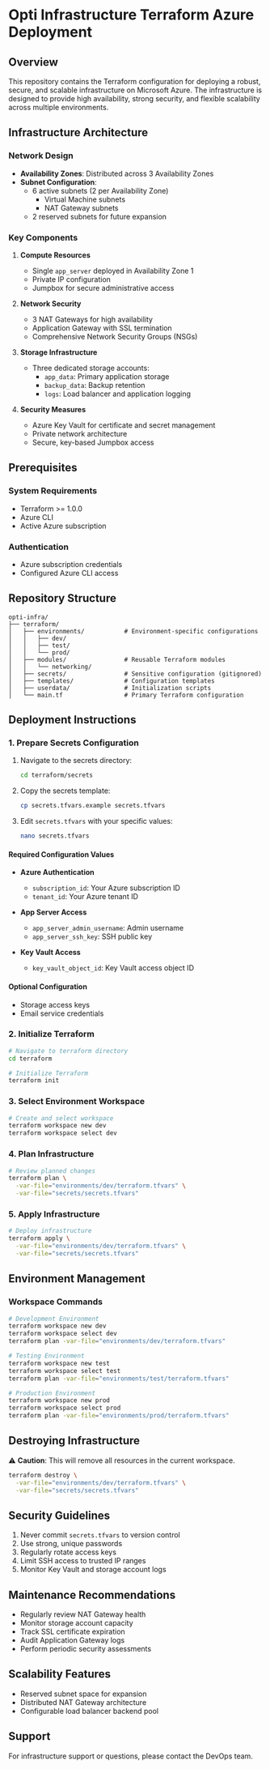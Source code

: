 # Opti Infrastructure Terraform Azure Deployment

## Overview

This repository contains the Terraform configuration for deploying a robust, secure, and scalable infrastructure on Microsoft Azure. The infrastructure is designed to provide high availability, strong security, and flexible scalability across multiple environments.

## Infrastructure Architecture

### Network Design

- **Availability Zones**: Distributed across 3 Availability Zones
- **Subnet Configuration**: 
  - 6 active subnets (2 per Availability Zone)
    - Virtual Machine subnets
    - NAT Gateway subnets
  - 2 reserved subnets for future expansion

### Key Components

1. **Compute Resources**
   - Single `app_server` deployed in Availability Zone 1
   - Private IP configuration
   - Jumpbox for secure administrative access

2. **Network Security**
   - 3 NAT Gateways for high availability
   - Application Gateway with SSL termination
   - Comprehensive Network Security Groups (NSGs)

3. **Storage Infrastructure**
   - Three dedicated storage accounts:
     - `app_data`: Primary application storage
     - `backup_data`: Backup retention
     - `logs`: Load balancer and application logging

4. **Security Measures**
   - Azure Key Vault for certificate and secret management
   - Private network architecture
   - Secure, key-based Jumpbox access

## Prerequisites

### System Requirements
- Terraform >= 1.0.0
- Azure CLI
- Active Azure subscription

### Authentication
- Azure subscription credentials
- Configured Azure CLI access

## Repository Structure

```
opti-infra/
├── terraform/
│   ├── environments/           # Environment-specific configurations
│   │   ├── dev/
│   │   ├── test/
│   │   └── prod/
│   ├── modules/                # Reusable Terraform modules
│   │   └── networking/
│   ├── secrets/                # Sensitive configuration (gitignored)
│   ├── templates/              # Configuration templates
│   ├── userdata/               # Initialization scripts
│   └── main.tf                 # Primary Terraform configuration
```

## Deployment Instructions

### 1. Prepare Secrets Configuration

1. Navigate to the secrets directory:
   ```bash
   cd terraform/secrets
   ```

2. Copy the secrets template:
   ```bash
   cp secrets.tfvars.example secrets.tfvars
   ```

3. Edit `secrets.tfvars` with your specific values:
   ```bash
   nano secrets.tfvars
   ```

#### Required Configuration Values
- **Azure Authentication**
  - `subscription_id`: Your Azure subscription ID
  - `tenant_id`: Your Azure tenant ID

- **App Server Access**
  - `app_server_admin_username`: Admin username
  - `app_server_ssh_key`: SSH public key

- **Key Vault Access**
  - `key_vault_object_id`: Key Vault access object ID

#### Optional Configuration
- Storage access keys
- Email service credentials

### 2. Initialize Terraform

```bash
# Navigate to terraform directory
cd terraform

# Initialize Terraform
terraform init
```

### 3. Select Environment Workspace

```bash
# Create and select workspace
terraform workspace new dev
terraform workspace select dev
```

### 4. Plan Infrastructure

```bash
# Review planned changes
terraform plan \
  -var-file="environments/dev/terraform.tfvars" \
  -var-file="secrets/secrets.tfvars"
```

### 5. Apply Infrastructure

```bash
# Deploy infrastructure
terraform apply \
  -var-file="environments/dev/terraform.tfvars" \
  -var-file="secrets/secrets.tfvars"
```

## Environment Management

### Workspace Commands

```bash
# Development Environment
terraform workspace new dev
terraform workspace select dev
terraform plan -var-file="environments/dev/terraform.tfvars"

# Testing Environment
terraform workspace new test
terraform workspace select test
terraform plan -var-file="environments/test/terraform.tfvars"

# Production Environment
terraform workspace new prod
terraform workspace select prod
terraform plan -var-file="environments/prod/terraform.tfvars"
```

## Destroying Infrastructure

⚠️ **Caution**: This will remove all resources in the current workspace.

```bash
terraform destroy \
  -var-file="environments/dev/terraform.tfvars" \
  -var-file="secrets/secrets.tfvars"
```

## Security Guidelines

1. Never commit `secrets.tfvars` to version control
2. Use strong, unique passwords
3. Regularly rotate access keys
4. Limit SSH access to trusted IP ranges
5. Monitor Key Vault and storage account logs

## Maintenance Recommendations

- Regularly review NAT Gateway health
- Monitor storage account capacity
- Track SSL certificate expiration
- Audit Application Gateway logs
- Perform periodic security assessments

## Scalability Features

- Reserved subnet space for expansion
- Distributed NAT Gateway architecture
- Configurable load balancer backend pool

## Support

For infrastructure support or questions, please contact the DevOps team.